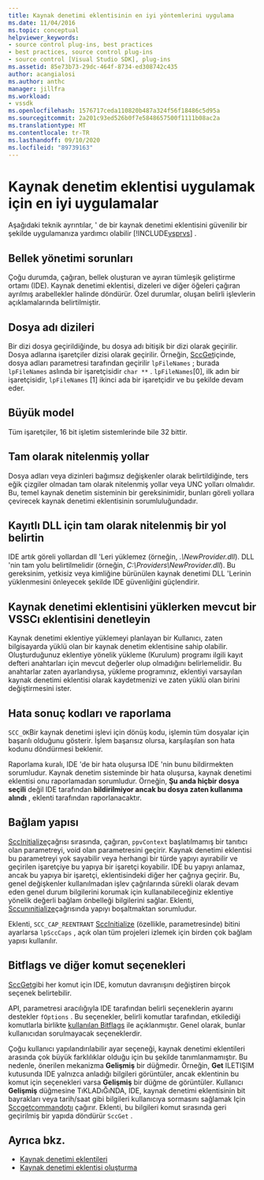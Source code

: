```yaml
---
title: Kaynak denetimi eklentisinin en iyi yöntemlerini uygulama
ms.date: 11/04/2016
ms.topic: conceptual
helpviewer_keywords:
- source control plug-ins, best practices
- best practices, source control plug-ins
- source control [Visual Studio SDK], plug-ins
ms.assetid: 85e73b73-29dc-464f-8734-ed308742c435
author: acangialosi
ms.author: anthc
manager: jillfra
ms.workload:
- vssdk
ms.openlocfilehash: 1576717ceda110820b487a324f56f18486c5d95a
ms.sourcegitcommit: 2a201c93ed526b0f7e5848657500f1111b08ac2a
ms.translationtype: MT
ms.contentlocale: tr-TR
ms.lasthandoff: 09/10/2020
ms.locfileid: "89739163"
---
```

# <a name="best-practices-for-implementing-a-source-control-plug-in"></a>Kaynak denetim eklentisi uygulamak için en iyi uygulamalar
Aşağıdaki teknik ayrıntılar, ' de bir kaynak denetimi eklentisini güvenilir bir şekilde uygulamanıza yardımcı olabilir [!INCLUDE[vsprvs](../code-quality/includes/vsprvs_md.md)] .

## <a name="memory-management-issues"></a>Bellek yönetimi sorunları
 Çoğu durumda, çağıran, bellek oluşturan ve ayıran tümleşik geliştirme ortamı (IDE). Kaynak denetimi eklentisi, dizeleri ve diğer öğeleri çağıran ayrılmış arabellekler halinde döndürür. Özel durumlar, oluşan belirli işlevlerin açıklamalarında belirtilmiştir.

## <a name="arrays-of-file-names"></a>Dosya adı dizileri
 Bir dizi dosya geçirildiğinde, bu dosya adı bitişik bir dizi olarak geçirilir. Dosya adlarına işaretçiler dizisi olarak geçirilir. Örneğin, [SccGet](../extensibility/sccget-function.md)içinde, dosya adları parametresi tarafından geçirilir `lpFileNames` ; burada `lpFileNames` aslında bir işaretçisidir `char **` . `lpFileNames`[0], ilk adın bir işaretçisidir, `lpFileNames` [1] ikinci ada bir işaretçidir ve bu şekilde devam eder.

## <a name="large-model"></a>Büyük model
 Tüm işaretçiler, 16 bit işletim sistemlerinde bile 32 bittir.

## <a name="fully-qualified-paths"></a>Tam olarak nitelenmiş yollar
 Dosya adları veya dizinleri bağımsız değişkenler olarak belirtildiğinde, ters eğik çizgiler olmadan tam olarak nitelenmiş yollar veya UNC yolları olmalıdır. Bu, temel kaynak denetim sisteminin bir gereksinimidir, bunları göreli yollara çevirecek kaynak denetimi eklentisinin sorumluluğundadır.

## <a name="specify-a-fully-qualified-path-for-the-registered-dll"></a>Kayıtlı DLL için tam olarak nitelenmiş bir yol belirtin
 IDE artık göreli yollardan dll 'Leri yüklemez (örneğin, *.\NewProvider.dll*). DLL 'nin tam yolu belirtilmelidir (örneğin, *C:\Providers\NewProvider.dll*). Bu gereksinim, yetkisiz veya kimliğine bürünülen kaynak denetimi DLL 'Lerinin yüklenmesini önleyecek şekilde IDE güvenliğini güçlendirir.

## <a name="check-for-an-existing-vssci-plug-in-when-you-install-your-source-control-plug-in"></a>Kaynak denetimi eklentisini yüklerken mevcut bir VSSCı eklentisini denetleyin
 Kaynak denetimi eklentiye yüklemeyi planlayan bir Kullanıcı, zaten bilgisayarda yüklü olan bir kaynak denetim eklentisine sahip olabilir. Oluşturduğunuz eklentiye yönelik yükleme (Kurulum) programı ilgili kayıt defteri anahtarları için mevcut değerler olup olmadığını belirlemelidir. Bu anahtarlar zaten ayarlandıysa, yükleme programınız, eklentiyi varsayılan kaynak denetimi eklentisi olarak kaydetmenizi ve zaten yüklü olan birini değiştirmesini ister.

## <a name="error-result-codes-and-reporting"></a>Hata sonuç kodları ve raporlama
 `SCC_OK`Bir kaynak denetimi işlevi için dönüş kodu, işlemin tüm dosyalar için başarılı olduğunu gösterir. İşlem başarısız olursa, karşılaşılan son hata kodunu döndürmesi beklenir.

 Raporlama kuralı, IDE 'de bir hata oluşursa IDE 'nin bunu bildirmekten sorumludur. Kaynak denetim sisteminde bir hata oluşursa, kaynak denetimi eklentisi onu raporlamadan sorumludur. Örneğin, **Şu anda hiçbir dosya seçili** değil IDE tarafından **bildirilmiyor ancak bu dosya zaten kullanıma alındı** , eklenti tarafından raporlanacaktır.

## <a name="the-context-structure"></a>Bağlam yapısı
 [SccInitialize](../extensibility/sccinitialize-function.md)çağrısı sırasında, çağıran, `ppvContext` başlatılmamış bir tanıtıcı olan parametreyi, void olan parametresini geçirir. Kaynak denetimi eklentisi bu parametreyi yok sayabilir veya herhangi bir türde yapıyı ayırabilir ve geçirilen işaretçiye bu yapıya bir işaretçi koyabilir. IDE bu yapıyı anlamaz, ancak bu yapıya bir işaretçi, eklentisindeki diğer her çağrıya geçirir. Bu, genel değişkenler kullanılmadan işlev çağrılarında sürekli olarak devam eden genel durum bilgilerini korumak için kullanabileceğiniz eklentiye yönelik değerli bağlam önbelleği bilgilerini sağlar. Eklenti, [Sccunınitialize](../extensibility/sccuninitialize-function.md)çağrısında yapıyı boşaltmaktan sorumludur.

 Eklenti, `SCC_CAP_REENTRANT` [SccInitialize](../extensibility/sccinitialize-function.md) (özellikle, parametresinde) bitini ayarlarsa `lpSccCaps` , açık olan tüm projeleri izlemek için birden çok bağlam yapısı kullanılır.

## <a name="bitflags-and-other-command-options"></a>Bitflags ve diğer komut seçenekleri
 [SccGet](../extensibility/sccget-function.md)gibi her komut için IDE, komutun davranışını değiştiren birçok seçenek belirtebilir.

 API, parametresi aracılığıyla IDE tarafından belirli seçeneklerin ayarını destekler `fOptions` . Bu seçenekler, belirli komutlar tarafından, etkilediği komutlarla birlikte [kullanılan Bitflags](../extensibility/bitflags-used-by-specific-commands.md) ile açıklanmıştır. Genel olarak, bunlar kullanıcıdan sorulmayacak seçeneklerdir.

 Çoğu kullanıcı yapılandırılabilir ayar seçeneği, kaynak denetimi eklentileri arasında çok büyük farklılıklar olduğu için bu şekilde tanımlanmamıştır. Bu nedenle, önerilen mekanizma **Gelişmiş** bir düğmedir. Örneğin, **Get** ILETIŞIM kutusunda IDE yalnızca anladığı bilgileri görüntüler, ancak eklentinin bu komut için seçenekleri varsa **Gelişmiş** bir düğme de görüntüler. Kullanıcı **Gelişmiş** düğmesine TıKLADıĞıNDA, IDE, kaynak denetimi eklentisinin bit bayrakları veya tarih/saat gibi bilgileri kullanıcıya sormasını sağlamak Için [Sccgetcommandotıı](../extensibility/sccgetcommandoptions-function.md) çağırır. Eklenti, bu bilgileri komut sırasında geri geçirilmiş bir yapıda döndürür `SccGet` .

## <a name="see-also"></a>Ayrıca bkz.
- [Kaynak denetimi eklentileri](../extensibility/source-control-plug-ins.md)
- [Kaynak denetimi eklentisi oluşturma](../extensibility/internals/creating-a-source-control-plug-in.md)
